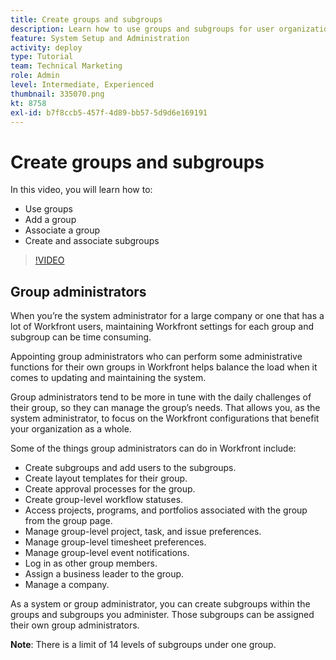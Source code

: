 ```yaml
---
title: Create groups and subgroups
description: Learn how to use groups and subgroups for user organization and permissions to work. Learn to create a group and subgroups.
feature: System Setup and Administration
activity: deploy
type: Tutorial
team: Technical Marketing
role: Admin
level: Intermediate, Experienced
thumbnail: 335070.png
kt: 8758
exl-id: b7f8ccb5-457f-4d89-bb57-5d9d6e169191
---
```

# Create groups and subgroups

In this video, you will learn how to:

* Use groups
* Add a group
* Associate a group
* Create and associate subgroups

>[!VIDEO](https://video.tv.adobe.com/v/335070/?quality=12)

## Group administrators

When you’re the system administrator for a large company or one that has a lot of Workfront users, maintaining Workfront settings for each group and subgroup can be time consuming.

Appointing group administrators who can perform some administrative functions for their own groups in Workfront helps balance the load when it comes to updating and maintaining the system.

Group administrators tend to be more in tune with the daily challenges of their group, so they can manage the group’s needs. That allows you, as the system administrator, to focus on the Workfront configurations that benefit your organization as a whole.

Some of the things group administrators can do in Workfront include:

* Create subgroups and add users to the subgroups. 
* Create layout templates for their group. 
* Create approval processes for the group. 
* Create group-level workflow statuses. 
* Access projects, programs, and portfolios associated with the group from the group page. 
* Manage group-level project, task, and issue preferences. 
* Manage group-level timesheet preferences. 
* Manage group-level event notifications. 
* Log in as other group members. 
* Assign a business leader to the group. 
* Manage a company. 

As a system or group administrator, you can create subgroups within the groups and subgroups you administer. Those subgroups can be assigned their own group administrators. 

**Note**: There is a limit of 14 levels of subgroups under one group.
